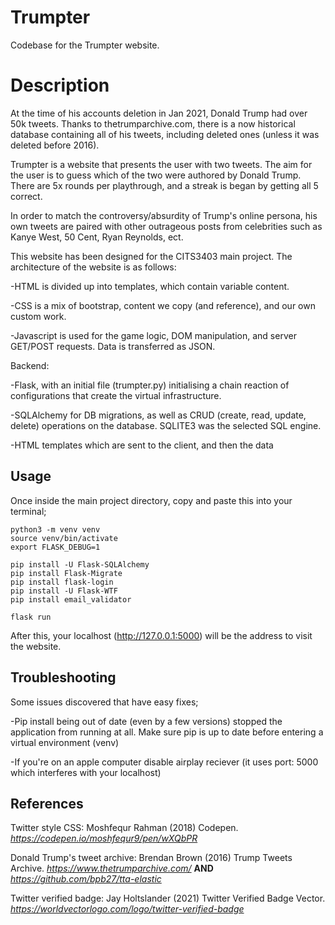 # Trumpter

Codebase for the Trumpter website. 

# Description

At the time of his accounts deletion in Jan 2021, Donald Trump had over 50k tweets. Thanks to thetrumparchive.com, there is a now historical database containing all of his tweets, including deleted ones (unless it was deleted before 2016). 

Trumpter is a website that presents the user with two tweets. The aim for the user is to guess which of the two were authored by Donald Trump. There are 5x rounds per playthrough, and a streak is began by getting all 5 correct.  

In order to match the controversy/absurdity of Trump's online persona, his own tweets are paired with other outrageous posts from celebrities such as Kanye West,  50 Cent, Ryan Reynolds, ect. 

This website has been designed for the CITS3403 main project. The architecture of the website is as follows:

-HTML is divided up into templates, which contain variable content.

-CSS is a mix of bootstrap, content we copy (and reference), and our own custom work. 

-Javascript is used for the game logic, DOM manipulation, and server GET/POST requests. Data is transferred as JSON.

Backend: 

-Flask, with an initial file (trumpter.py) initialising a chain reaction of configurations that create the virtual infrastructure.

-SQLAlchemy for DB migrations, as well as CRUD (create, read, update, delete) operations on the database. SQLITE3 was the selected SQL engine. 

-HTML templates which are sent to the client, and then the data


## Usage

Once inside the main project directory, copy and paste this into your terminal;
```
python3 -m venv venv
source venv/bin/activate
export FLASK_DEBUG=1

pip install -U Flask-SQLAlchemy
pip install Flask-Migrate
pip install flask-login
pip install -U Flask-WTF
pip install email_validator

flask run
```
After this, your localhost (http://127.0.0.1:5000) will be the address to visit the website. 

## Troubleshooting
Some issues discovered that have easy fixes;

-Pip install being out of date (even by a few versions) stopped the application from running at all. Make sure pip is up to date before entering a virtual environment (venv)

-If you're on an apple computer disable airplay reciever (it uses port: 5000 which interferes with your localhost)

## References
Twitter style CSS: Moshfequr Rahman (2018) Codepen. _https://codepen.io/moshfequr9/pen/wXQbPR_


Donald Trump's tweet archive: Brendan Brown (2016) Trump Tweets Archive. _https://www.thetrumparchive.com/_ **AND** _https://github.com/bpb27/tta-elastic_


Twitter verified badge: Jay Holtslander (2021) Twitter Verified Badge Vector. _https://worldvectorlogo.com/logo/twitter-verified-badge_
